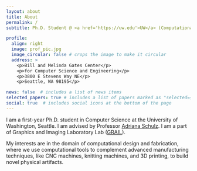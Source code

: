 ```yaml
---
layout: about
title: About
permalink: /
subtitle: Ph.D. Student @ <a href='https://uw.edu'>UW</a> (Computational Design and Fabrication).

profile:
  align: right
  image: prof_pic.jpg
  image_circular: false # crops the image to make it circular
  address: >
    <p>Bill and Melinda Gates Center</p>
    <p>for Computer Science and Engineering</p>
    <p>3800 E Stevens Way NE</p>
    <p>Seattle, WA 98195</p>

news: false  # includes a list of news items
selected_papers: true # includes a list of papers marked as "selected={true}"
social: true  # includes social icons at the bottom of the page
---
```


I am a first-year Ph.D. student in Computer Science at the University of Washington, Seattle. I am advised by Professor [Adriana Schulz](https://homes.cs.washington.edu/~adriana/). I am a part of Graphics and Imaging Laboratory Lab ([GRAIL](https://grail.cs.washington.edu/)).

My interests are in the domain of computational design and fabrication, where we use computational tools to complement advanced manufacturing techniques, like CNC machines, knitting machines, and 3D printing, to build novel physical artifacts.